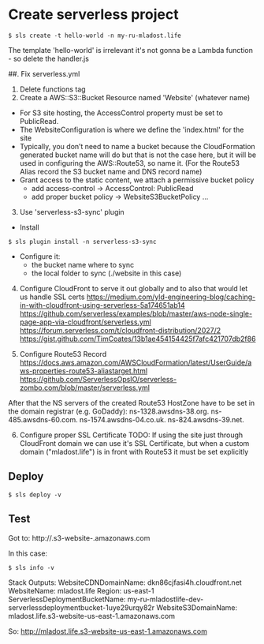 # Create serverless project
```
$ sls create -t hello-world -n my-ru-mladost.life
```
The template 'hello-world' is irrelevant it's not gonna be a Lambda function - so delete the handler.js

##. Fix serverless.yml
1. Delete functions tag
2. Create a AWS::S3::Bucket Resource named 'Website' (whatever name)
  - For S3 site hosting, the AccessControl property must be set to PublicRead.
  - The WebsiteConfiguration is where we define the 'index.html' for the site
  - Typically, you don’t need to name a bucket because the CloudFormation
   generated bucket name will do but that is not the case here,
   but it will be used in configuring the AWS::Route53, so name it.
   (For the Route53 Alias record the S3 bucket name and DNS record name)
  - Grant access to the static content, we attach a permissive bucket policy
    - add access-control -> AccessControl: PublicRead
    - add proper bucket policy -> WebsiteS3BucketPolicy ...

3. Use 'serverless-s3-sync' plugin
  - Install
```
$ sls plugin install -n serverless-s3-sync
```
  - Configure it:
    - the bucket name where to sync
    - the local folder to sync (./website in this case)

4. Configure CloudFront to serve it out globally and to also that would let us handle SSL certs
https://medium.com/yld-engineering-blog/caching-in-with-cloudfront-using-serverless-5a174651ab14
https://github.com/serverless/examples/blob/master/aws-node-single-page-app-via-cloudfront/serverless.yml
https://forum.serverless.com/t/cloudfront-distribution/2027/2
https://gist.github.com/TimCoates/13b1ae454154425f7afc421707db2f86


5. Configure Route53 Record
https://docs.aws.amazon.com/AWSCloudFormation/latest/UserGuide/aws-properties-route53-aliastarget.html
https://github.com/ServerlessOpsIO/serverless-zombo.com/blob/master/serverless.yml

After that the NS servers of the created Route53 HostZone have to be set in the domain registrar (e.g. GoDaddy):
ns-1328.awsdns-38.org.
ns-485.awsdns-60.com.
ns-1574.awsdns-04.co.uk.
ns-824.awsdns-39.net.

6. Configure proper SSL Certificate
TODO:
If using the site just through CloudFront domain we can use it's SSL Certificate,
but when a custom domain ("mladost.life") is in front with Route53 it must be set explicitly

## Deploy
```
$ sls deploy -v
```

## Test
Got to: http://<bucket-name>.s3-website-<AWS-region>.amazonaws.com

In this case:
```
$ sls info -v
```
Stack Outputs:
WebsiteCDNDomainName: dkn86cjfasi4h.cloudfront.net
WebsiteName: mladost.life
Region: us-east-1
ServerlessDeploymentBucketName: my-ru-mladostlife-dev-serverlessdeploymentbucket-1uye29urqy82r
WebsiteS3DomainName: mladost.life.s3-website-us-east-1.amazonaws.com

So: http://mladost.life.s3-website-us-east-1.amazonaws.com

